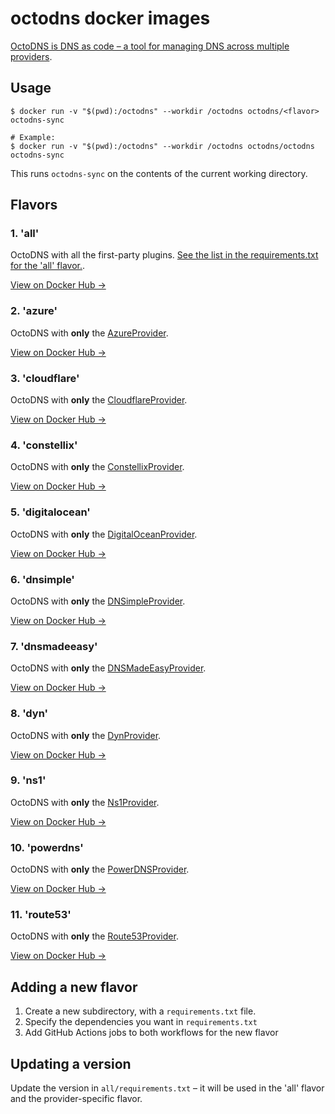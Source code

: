 # octodns docker images

[OctoDNS is DNS as code – a tool for managing DNS across multiple providers](https://github.com/octodns/octodns).

## Usage

```
$ docker run -v "$(pwd):/octodns" --workdir /octodns octodns/<flavor> octodns-sync

# Example:
$ docker run -v "$(pwd):/octodns" --workdir /octodns octodns/octodns octodns-sync
```

This runs `octodns-sync` on the contents of the current working directory.

## Flavors

### 1. 'all'

OctoDNS with all the first-party plugins. [See the list in the requirements.txt for the 'all' flavor.](all/requirements.txt).

[View on Docker Hub &rarr;](https://hub.docker.com/r/octodns/octodns)

### 2. 'azure'

OctoDNS with **only** the [AzureProvider](https://github.com/octodns/octodns-azure).

[View on Docker Hub &rarr;](https://hub.docker.com/r/octodns/azure)

### 3. 'cloudflare'

OctoDNS with **only** the [CloudflareProvider](https://github.com/octodns/octodns-cloudflare).

[View on Docker Hub &rarr;](https://hub.docker.com/r/octodns/cloudflare)

### 4. 'constellix'

OctoDNS with **only** the [ConstellixProvider](https://github.com/octodns/octodns-constellix).

[View on Docker Hub &rarr;](https://hub.docker.com/r/octodns/constellix)

### 5. 'digitalocean'

OctoDNS with **only** the [DigitalOceanProvider](https://github.com/octodns/octodns-digitalocean).

[View on Docker Hub &rarr;](https://hub.docker.com/r/octodns/digitalocean)

### 6. 'dnsimple'

OctoDNS with **only** the [DNSimpleProvider](https://github.com/octodns/octodns-dnsimple).

[View on Docker Hub &rarr;](https://hub.docker.com/r/octodns/dnsimple)

### 7. 'dnsmadeeasy'

OctoDNS with **only** the [DNSMadeEasyProvider](https://github.com/octodns/octodns-dnsmadeeasy).

[View on Docker Hub &rarr;](https://hub.docker.com/r/octodns/dnsmadeeasy)

### 8. 'dyn'

OctoDNS with **only** the [DynProvider](https://github.com/octodns/octodns-dyn).

[View on Docker Hub &rarr;](https://hub.docker.com/r/octodns/dyn)

### 9. 'ns1'

OctoDNS with **only** the [Ns1Provider](https://github.com/octodns/octodns-ns1).

[View on Docker Hub &rarr;](https://hub.docker.com/r/octodns/ns1)

### 10. 'powerdns'

OctoDNS with **only** the [PowerDNSProvider](https://github.com/octodns/octodns-powerdns).

[View on Docker Hub &rarr;](https://hub.docker.com/r/octodns/powerdns)

### 11. 'route53'

OctoDNS with **only** the [Route53Provider](https://github.com/octodns/octodns-route53).

[View on Docker Hub &rarr;](https://hub.docker.com/r/octodns/route53)

## Adding a new flavor

1. Create a new subdirectory, with a `requirements.txt` file.
2. Specify the dependencies you want in `requirements.txt`
3. Add GitHub Actions jobs to both workflows for the new flavor

## Updating a version

Update the version in `all/requirements.txt` – it will be used in the 'all' flavor and the provider-specific flavor.
